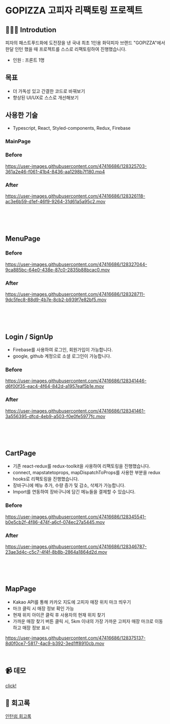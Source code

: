 # GOPIZZA 고피자 리팩토링 프로젝트

## 👨🏻‍💻 Introdution

피자의 패스트푸드화에 도전장을 낸 국내 최초 1인용 화덕피자 브랜드 "GOPIZZA"에서 한달 인턴 했을 때 프로젝트를 스스로 리팩토링하여 진행했습니다.

- 인원 : 프론트 1명

## 목표

- 더 가독성 있고 간결한 코드로 바꿔보기 
- 향상된 UI/UX로 스스로 개선해보기

## 사용한 기술

- Typescript, React, Styled-components, Redux, Firebase


### MainPage
<div>
  
  ### Before
  https://user-images.githubusercontent.com/47416686/128325703-361a2e46-f061-41b4-8436-aa1298b7f180.mp4
    
  ### After
  https://user-images.githubusercontent.com/47416686/128326118-ac3e6b59-d1ef-46f9-9264-31d61a5a95c2.mov  
</div>

<br />
<br />
<br />

## MenuPage
<div>

  ### Before
  https://user-images.githubusercontent.com/47416686/128327044-9ca885bc-64e0-438e-87c0-2835b88bcac0.mov

  ### After
  https://user-images.githubusercontent.com/47416686/128328711-9dc5fec8-88d9-4b7e-8cb2-b939f7e82bf5.mov
</div>

<br />
<br />
<br />

## Login / SignUp
- Firebase를 사용하여 로그인, 회원가입이 가능합니다.
- google, github 계정으로 소셜 로그인이 가능합니다.
<div>
  
  ### Before
  https://user-images.githubusercontent.com/47416686/128341446-d6f00f35-eac4-4f64-842d-a1957eaf5b1e.mov

  ### After
  https://user-images.githubusercontent.com/47416686/128341461-3a556395-dfcd-4eb9-a503-f0e0fe5977fc.mov
</div>

<br />
<br />
<br />

## CartPage
- 기존 react-redux를 redux-toolkit을 사용하여 리팩토링을 진행했습니다.
- connect, mapstatetoprops, mapDispatchToProps를 사용한 부분을 redux hooks로 리팩토링을 진행했습니다.
- 장바구니에 메뉴 추가, 수량 증가 및 감소, 삭제가 가능합니다.
- Import를 연동하여 장바구니에 담긴 메뉴들을 결제할 수 있습니다.
<div>
  
  ### Before
  https://user-images.githubusercontent.com/47416686/128345541-b0e5cb2f-4f86-474f-a6cf-074ec27a5445.mov

  ### After
  https://user-images.githubusercontent.com/47416686/128346787-23ae3d4c-c5c7-4f4f-8b8b-2864a1864d2d.mov
</div>

<br/>
<br/>
<br/>

## MapPage
- Kakao API를 통해 카카오 지도에 고피자 매장 위치 마크 띄우기
- 마크 클릭 시 매장 정보 확인 가능
- 현재 위치 아이콘 클릭 후 사용자의 현재 위치 찾기
- 가까운 매장 찾기 버튼 클릭 시, 5km 이내의 가장 가까운 고피자 매장 마크로 이동하고 매장 정보 표시
<div>
  

https://user-images.githubusercontent.com/47416686/128375137-8d0f0ce7-5817-4ac9-b392-3ed1ff8910cb.mov


 </div>

<br/>

## 📹 데모
[click!](https://wjdxor133.github.io/GOPIZZA-Refactoring/)


## 📝 회고록

[인턴쉽 회고록](https://ljtaek2.tistory.com/154)
